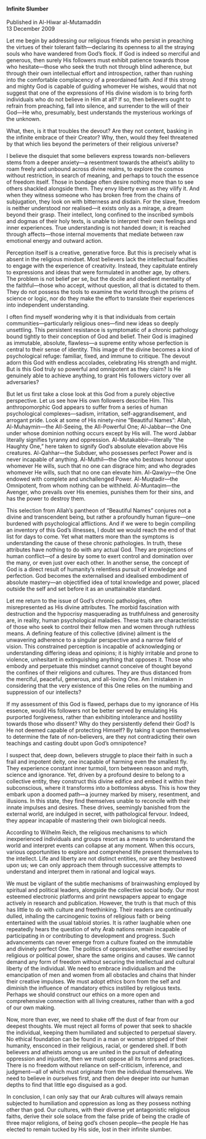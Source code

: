 <h4>Infinite Slumber</h4>

Published in Al-Hiwar al-Mutamaddin
<br>
13 December 2009

Let me begin by addressing our religious friends who persist in preaching the virtues of their tolerant faith—declaring its openness to all the straying souls who have wandered from God’s flock. If God is indeed so merciful and generous, then surely His followers must exhibit patience towards those who hesitate—those who seek the truth not through blind adherence, but through their own intellectual effort and introspection, rather than rushing into the comfortable complacency of a preordained faith. And if this strong and mighty God is capable of guiding whomever He wishes, would that not suggest that one of the expressions of His divine wisdom is to bring forth individuals who do not believe in Him at all? If so, then believers ought to refrain from preaching, fall into silence, and surrender to the will of their God—He who, presumably, best understands the mysterious workings of the unknown.

What, then, is it that troubles the devout? Are they not content, basking in the infinite embrace of their Creator? Why, then, would they feel threatened by that which lies beyond the perimeters of their religious universe?

I believe the disquiet that some believers express towards non-believers stems from a deeper anxiety—a resentment towards the atheist’s ability to roam freely and unbound across divine realms, to explore the cosmos without restriction, in search of meaning, and perhaps to touch the essence of freedom itself. Those in bondage often desire nothing more than to see others shackled alongside them. They envy liberty even as they vilify it. And when they witness someone who has broken free from the chains of subjugation, they look on with bitterness and disdain. For the slave, freedom is neither understood nor realised—it exists only as a mirage, a dream beyond their grasp. Their intellect, long confined to the inscribed symbols and dogmas of their holy texts, is unable to interpret their own feelings and inner experiences. True understanding is not handed down; it is reached through affects—those internal movements that mediate between raw emotional energy and outward action.

Perception itself is a creative, generative force. But this is precisely what is absent in the religious mindset. Most believers lack the intellectual faculties to engage with the experience of creativity. Instead, they capitulate entirely to expressions and ideas that were formulated in another age, by others. The problem is not belief per se, but the docile and obedient mentality of the faithful—those who accept, without question, all that is dictated to them. They do not possess the tools to examine the world through the prisms of science or logic, nor do they make the effort to translate their experiences into independent understanding.

I often find myself wondering why it is that individuals from certain communities—particularly religious ones—find new ideas so deeply unsettling. This persistent resistance is symptomatic of a chronic pathology bound tightly to their conception of God and belief. Their God is imagined as immutable, absolute, flawless—a supreme entity whose perfection is central to their sense of identity. This image of the divine becomes a kind of psychological refuge: familiar, fixed, and immune to critique. The devout adorn this God with endless accolades, celebrating His strength and might. But is this God truly so powerful and omnipotent as they claim? Is He genuinely able to achieve anything, to grant His followers victory over all adversaries?

But let us first take a close look at this God from a purely objective perspective. Let us see how His own followers describe Him. This anthropomorphic God appears to suffer from a series of human psychological complexes—sadism, irritation, self-aggrandisement, and arrogant pride. Look at some of His ninety-nine “Beautiful Names”: Allah, Al-Muhaymin—the All-Seeing, the All-Powerful One; Al-Jabbar—the One under whose dominion nothing occurs except by His will. The word Jabbar literally signifies tyranny and oppression. Al-Mutakabbir—literally “the Haughty One,” here taken to signify God’s absolute elevation above His creatures. Al-Qahhar—the Subduer, who possesses perfect Power and is never incapable of anything. Al-Muthil—the One who bestows honour upon whomever He wills, such that no one can disgrace him; and who degrades whomever He wills, such that no one can elevate him. Al-Qawiyy—the One endowed with complete and unchallenged Power. Al-Muqtadir—the Omnipotent, from whom nothing can be withheld. Al-Muntaqim—the Avenger, who prevails over His enemies, punishes them for their sins, and has the power to destroy them.

This selection from Allah’s pantheon of “Beautiful Names” conjures not a divine and transcendent being, but rather a profoundly human figure—one burdened with psychological afflictions. And if we were to begin compiling an inventory of this God’s illnesses, I doubt we would reach the end of that list for days to come. Yet what matters more than the symptoms is understanding the cause of these chronic pathologies. In truth, these attributes have nothing to do with any actual God. They are projections of human conflict—of a desire by some to exert control and domination over the many, or even just over each other. In another sense, the concept of God is a direct result of humanity’s relentless pursuit of knowledge and perfection. God becomes the externalised and idealised embodiment of absolute mastery—an objectified idea of total knowledge and power, placed outside the self and set before it as an unattainable standard.

Let me return to the issue of God’s chronic pathologies, often misrepresented as His divine attributes. The morbid fascination with destruction and the hypocrisy masquerading as truthfulness and generosity are, in reality, human psychological maladies. These traits are characteristic of those who seek to control their fellow men and women through ruthless means. A defining feature of this collective (divine) ailment is the unwavering adherence to a singular perspective and a narrow field of vision. This constrained perception is incapable of acknowledging or understanding differing ideas and opinions; it is highly irritable and prone to violence, unhesitant in extinguishing anything that opposes it. Those who embody and perpetuate this mindset cannot conceive of thought beyond the confines of their religions and cultures. They are thus distanced from the merciful, peaceful, generous, and all-loving One. Am I mistaken in considering that the very existence of this One relies on the numbing and suppression of our intellects?

If my assessment of this God is flawed, perhaps due to my ignorance of His essence, would His followers not be better served by emulating His purported forgiveness, rather than exhibiting intolerance and hostility towards those who dissent? Why do they persistently defend their God? Is He not deemed capable of protecting Himself? By taking it upon themselves to determine the fate of non-believers, are they not contradicting their own teachings and casting doubt upon God’s omnipotence?

I suspect that, deep down, believers struggle to place their faith in such a frail and impotent deity, one incapable of harming even the smallest fly. They experience constant inner turmoil, torn between reason and myth, science and ignorance. Yet, driven by a profound desire to belong to a collective entity, they construct this divine edifice and embed it within their subconscious, where it transforms into a bottomless abyss. This is how they embark upon a doomed path—a journey marked by misery, resentment, and illusions. In this state, they find themselves unable to reconcile with their innate impulses and desires. These drives, seemingly banished from the external world, are indulged in secret, with pathological fervour. Indeed, they appear incapable of mastering their own biological needs.

According to Wilhelm Reich, the religious mechanisms to which inexperienced individuals and groups resort as a means to understand the world and interpret events can collapse at any moment. When this occurs, various opportunities to explore and comprehend life present themselves to the intellect. Life and liberty are not distinct entities, nor are they bestowed upon us; we can only approach them through successive attempts to understand and interpret them in rational and logical ways.

We must be vigilant of the subtle mechanisms of brainwashing employed by spiritual and political leaders, alongside the collective social body. Our most esteemed electronic platforms and print newspapers appear to engage actively in research and publication. However, the truth is that much of this has little to do with culture and freethinking. Their readers are continually dulled, inhaling the carcinogenic toxins of religious faith or being entertained with the usual tabloid stories. It is rather laughable when one repeatedly hears the question of why Arab nations remain incapable of participating in or contributing to development and progress. Such advancements can never emerge from a culture fixated on the immutable and divinely perfect One. The politics of oppression, whether exercised by religious or political power, share the same origins and causes. We cannot demand any form of freedom without securing the intellectual and cultural liberty of the individual. We need to embrace individualism and the emancipation of men and women from all obstacles and chains that hinder their creative impulses. We must adopt ethics born from the self and diminish the influence of mandatory ethics instilled by religious texts. Perhaps we should construct our ethics on a more open and comprehensive connection with all living creatures, rather than with a god of our own making.

Now, more than ever, we need to shake off the dust of fear from our deepest thoughts. We must reject all forms of power that seek to shackle the individual, keeping them humiliated and subjected to perpetual slavery. No ethical foundation can be found in a man or woman stripped of their humanity, ensconced in their religious, racial, or gendered shell. If both believers and atheists among us are united in the pursuit of defeating oppression and injustice, then we must oppose all its forms and practices. There is no freedom without reliance on self-criticism, inference, and judgment—all of which must originate from the individual themselves. We need to believe in ourselves first, and then delve deeper into our human depths to find that little ego disguised as a god.

In conclusion, I can only say that our Arab cultures will always remain subjected to humiliation and oppression as long as they possess nothing other than god. Our cultures, with their diverse yet antagonistic religious faiths, derive their sole solace from the false pride of being the cradle of three major religions, of being god’s chosen people—the people He has elected to remain tucked by His side, lost in their infinite slumber.